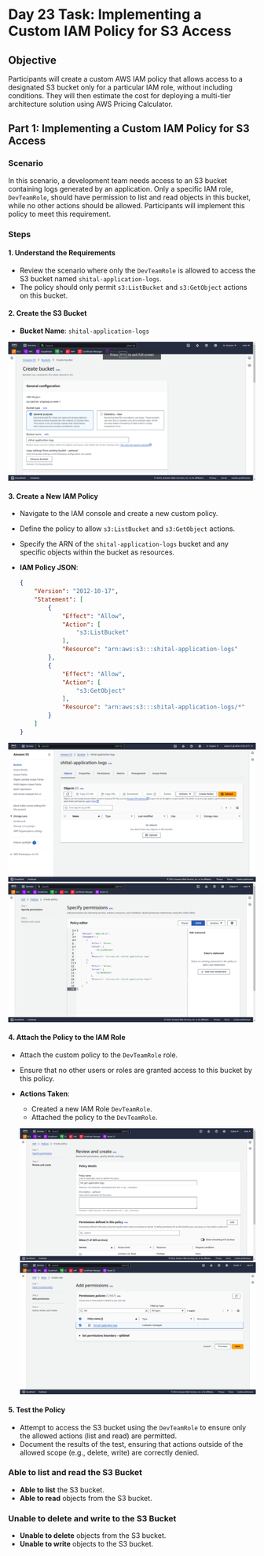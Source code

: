 # Day 23 Task: Implementing a Custom IAM Policy for S3 Access

## Objective
Participants will create a custom AWS IAM policy that allows access to a designated S3 bucket only for a particular IAM role, without including conditions. They will then estimate the cost for deploying a multi-tier architecture solution using AWS Pricing Calculator.

## Part 1: Implementing a Custom IAM Policy for S3 Access

### Scenario
In this scenario, a development team needs access to an S3 bucket containing logs generated by an application. Only a specific IAM role, `DevTeamRole`, should have permission to list and read objects in this bucket, while no other actions should be allowed. Participants will implement this policy to meet this requirement.

### Steps

#### 1. Understand the Requirements
- Review the scenario where only the `DevTeamRole` is allowed to access the S3 bucket named `shital-application-logs`.
- The policy should only permit `s3:ListBucket` and `s3:GetObject` actions on this bucket.

#### 2. Create the S3 Bucket
- **Bucket Name**: `shital-application-logs`

![Alt text](images/1.png)


#### 3. Create a New IAM Policy
- Navigate to the IAM console and create a new custom policy.
- Define the policy to allow `s3:ListBucket` and `s3:GetObject` actions.
- Specify the ARN of the `shital-application-logs` bucket and any specific objects within the bucket as resources.

- **IAM Policy JSON**:

    ```json
    {
        "Version": "2012-10-17",
        "Statement": [
            {
                "Effect": "Allow",
                "Action": [
                    "s3:ListBucket"
                ],
                "Resource": "arn:aws:s3:::shital-application-logs"
            },
            {
                "Effect": "Allow",
                "Action": [
                    "s3:GetObject"
                ],
                "Resource": "arn:aws:s3:::shital-application-logs/*"
            }
        ]
    }
    ```
![Alt text](images/2.png)
![Alt text](images/3.png)


#### 4. Attach the Policy to the IAM Role
- Attach the custom policy to the `DevTeamRole` role.
- Ensure that no other users or roles are granted access to this bucket by this policy.

- **Actions Taken**:
  - Created a new IAM Role `DevTeamRole`.
  - Attached the policy to the `DevTeamRole`.

  ![Alt text](images/4.png)
  ![Alt text](images/5.png)


#### 5. Test the Policy
- Attempt to access the S3 bucket using the `DevTeamRole` to ensure only the allowed actions (list and read) are permitted.
- Document the results of the test, ensuring that actions outside of the allowed scope (e.g., delete, write) are correctly denied.

### **Able to list and read the S3 Bucket**
- **Able to list** the S3 bucket.
- **Able to read** objects from the S3 bucket.

### **Unable to delete and write to the S3 Bucket**
- **Unable to delete** objects from the S3 bucket.
- **Unable to write** objects to the S3 bucket.